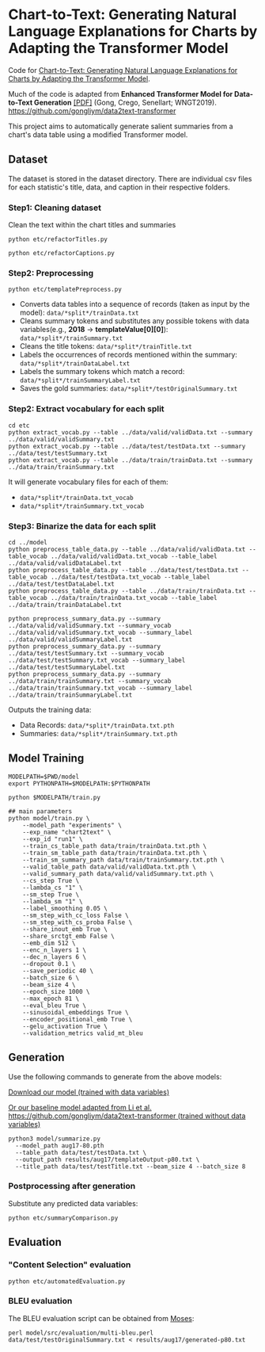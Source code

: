 # Chart-to-Text: Generating Natural Language Explanations for Charts by Adapting the Transformer Model
Code for [Chart-to-Text: Generating Natural Language Explanations for Charts by Adapting the Transformer Model](https://arxiv.org/abs/2010.09142).

Much of the code is adapted from **Enhanced Transformer Model for Data-to-Text Generation** [\[PDF\]](https://www.aclweb.org/anthology/D19-5615/) (Gong, Crego, Senellart; WNGT2019). https://github.com/gongliym/data2text-transformer

This project aims to automatically generate salient summaries from a chart's data table using a modified Transformer model.

## Dataset

The dataset is stored in the dataset directory. There are individual csv files for each statistic's title, data, and caption in their respective folders. 

### Step1: Cleaning dataset

Clean the text within the chart titles and summaries

```
python etc/refactorTitles.py

python etc/refactorCaptions.py

```

### Step2: Preprocessing

```
python etc/templatePreprocess.py
```

* Converts data tables into a sequence of records (taken as input by the model): `data/*split*/trainData.txt`
* Cleans summary tokens and substitutes any possible tokens with data variables(e.g., **2018** -> **templateValue[0][0]**): `data/*split*/trainSummary.txt`
* Cleans the title tokens: `data/*split*/trainTitle.txt`
* Labels the occurrences of records mentioned within the summary: `data/*split*/trainDataLabel.txt`
* Labels the summary tokens which match a record: `data/*split*/trainSummaryLabel.txt`
* Saves the gold summaries: `data/*split*/testOriginalSummary.txt`

### Step2: Extract vocabulary for each split

```
cd etc
python extract_vocab.py --table ../data/valid/validData.txt --summary ../data/valid/validSummary.txt
python extract_vocab.py --table ../data/test/testData.txt --summary ../data/test/testSummary.txt
python extract_vocab.py --table ../data/train/trainData.txt --summary ../data/train/trainSummary.txt
```

It will generate vocabulary files for each of them:

* `data/*split*/trainData.txt_vocab`
* `data/*split*/trainSummary.txt_vocab`

### Step3: Binarize the data for each split

```
cd ../model
python preprocess_table_data.py --table ../data/valid/validData.txt --table_vocab ../data/valid/validData.txt_vocab --table_label ../data/valid/validDataLabel.txt
python preprocess_table_data.py --table ../data/test/testData.txt --table_vocab ../data/test/testData.txt_vocab --table_label ../data/test/testDataLabel.txt
python preprocess_table_data.py --table ../data/train/trainData.txt --table_vocab ../data/train/trainData.txt_vocab --table_label ../data/train/trainDataLabel.txt

python preprocess_summary_data.py --summary ../data/valid/validSummary.txt --summary_vocab ../data/valid/validSummary.txt_vocab --summary_label ../data/valid/validSummaryLabel.txt
python preprocess_summary_data.py --summary ../data/test/testSummary.txt --summary_vocab ../data/test/testSummary.txt_vocab --summary_label ../data/test/testSummaryLabel.txt
python preprocess_summary_data.py --summary ../data/train/trainSummary.txt --summary_vocab ../data/train/trainSummary.txt_vocab --summary_label ../data/train/trainSummaryLabel.txt

```
Outputs the training data:
* Data Records: `data/*split*/trainData.txt.pth`
* Summaries: `data/*split*/trainSummary.txt.pth`

## Model Training
```
MODELPATH=$PWD/model
export PYTHONPATH=$MODELPATH:$PYTHONPATH

python $MODELPATH/train.py

## main parameters
python model/train.py \
    --model_path "experiments" \
    --exp_name "chart2text" \
    --exp_id "run1" \
    --train_cs_table_path data/train/trainData.txt.pth \
    --train_sm_table_path data/train/trainData.txt.pth \
    --train_sm_summary_path data/train/trainSummary.txt.pth \
    --valid_table_path data/valid/validData.txt.pth \
    --valid_summary_path data/valid/validSummary.txt.pth \
    --cs_step True \
    --lambda_cs "1" \
    --sm_step True \
    --lambda_sm "1" \
    --label_smoothing 0.05 \
    --sm_step_with_cc_loss False \
    --sm_step_with_cs_proba False \
    --share_inout_emb True \
    --share_srctgt_emb False \
    --emb_dim 512 \
    --enc_n_layers 1 \
    --dec_n_layers 6 \
    --dropout 0.1 \
    --save_periodic 40 \
    --batch_size 6 \
    --beam_size 4 \
    --epoch_size 1000 \
    --max_epoch 81 \
    --eval_bleu True \
    --sinusoidal_embeddings True \
    --encoder_positional_emb True \
    --gelu_activation True \
    --validation_metrics valid_mt_bleu
```

## Generation

Use the following commands to generate from the above models:

[Download our model (trained with data variables)](https://drive.google.com/file/d/1BsRvnfJH5ObV8m2RU_Cl4uBB7TcPb8s8/view?usp=sharing) 

[Or our baseline model adapted from Li et al. https://github.com/gongliym/data2text-transformer (trained without data variables)](https://drive.google.com/file/d/1-vNnCwFLkKsyC2f4AOVh6kkqIpAhhWlt/view?usp=sharing) 

```
python3 model/summarize.py 
  --model_path aug17-80.pth 
  --table_path data/test/testData.txt \
  --output_path results/aug17/templateOutput-p80.txt \
  --title_path data/test/testTitle.txt --beam_size 4 --batch_size 8
```

### Postprocessing after generation
Substitute any predicted data variables:

```
python etc/summaryComparison.py
```

## Evaluation

### "Content Selection" evaluation
```
python etc/automatedEvaluation.py
```

### BLEU evaluation

The BLEU evaluation script can be obtained from [Moses](https://github.com/moses-smt/mosesdecoder/blob/master/scripts/generic/multi-bleu.perl):

```
perl model/src/evaluation/multi-bleu.perl data/test/testOriginalSummary.txt < results/aug17/generated-p80.txt
```
